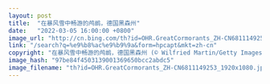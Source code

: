 ```yaml
---
layout: post
title:  "在暴风雪中畅游的鸬鹚，德国黑森州"
date:   "2022-03-05 16:00:00 +0800"
image_url: "http://cn.bing.com/th?id=OHR.GreatCormorants_ZH-CN6811149253_1920x1080.jpg&rf=LaDigue_1920x1080.jpg&pid=hp"
link: "/search?q=%e9%b8%ac%e9%b9%9a&form=hpcapt&mkt=zh-cn"
copyright: "在暴风雪中畅游的鸬鹚，德国黑森州 (© Wilfried Martin/Getty Images)"
image_hash: "97be84f4503139001369650bcc2abdc5"
image_filename: "th?id=OHR.GreatCormorants_ZH-CN6811149253_1920x1080.jpg&rf=LaDigue_1920x1080.jpg&pid=hp"
---
```

